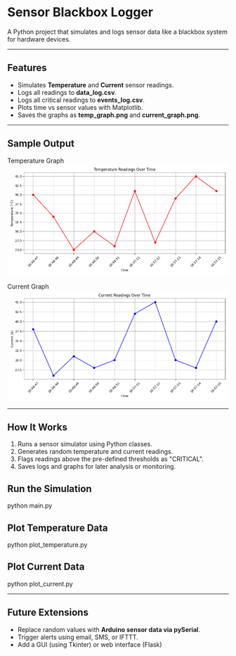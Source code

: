 # Sensor Blackbox Logger

A Python project that simulates and logs sensor data like a blackbox system for hardware devices.

---

## Features

- Simulates **Temperature** and **Current** sensor readings. 
- Logs all readings to **data_log.csv**.
- Logs all critical readings to **events_log.csv**.
- Plots time vs sensor values with Matplotlib.
- Saves the graphs as **temp_graph.png** and **current_graph.png**.

---

## Sample Output

Temperature Graph  
![Temperature Graph](temp_graph.png)

Current Graph  
![Current Graph](current_graph.png)

---

## How It Works

1. Runs a sensor simulator using Python classes.
2. Generates random temperature and current readings.
3. Flags readings above the pre-defined thresholds as "CRITICAL".
4. Saves logs and graphs for later analysis or monitoring.

## Run the Simulation
python main.py

## Plot Temperature Data
python plot_temperature.py

## Plot Current Data
python plot_current.py

---

## Future Extensions

- Replace random values with **Arduino sensor data via pySerial**.
- Trigger alerts using email, SMS, or IFTTT.
- Add a GUI (using Tkinter) or web interface (Flask)


